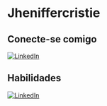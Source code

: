 # Jheniffercristie

## Conecte-se comigo
[![LinkedIn](https://img.shields.io/badge/Instagram-000?style=for-the-badge&logo=instagram&logoColor=ffg)](https://www.instagram.com/jhenifferfefa/)


## Habilidades
[![LinkedIn](https://img.shields.io/badge/LinkedIn-000?style=for-the-badge&logo=linkedin&logoColor=0E76A8)](https://www.linkedin.com/in/jheniffer-cristie-oliveira/)

